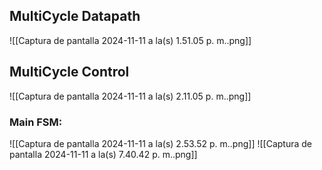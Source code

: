 ## MultiCycle Datapath
![[Captura de pantalla 2024-11-11 a la(s) 1.51.05 p. m..png]]
## MultiCycle Control
![[Captura de pantalla 2024-11-11 a la(s) 2.11.05 p. m..png]]
### Main FSM:
![[Captura de pantalla 2024-11-11 a la(s) 2.53.52 p. m..png]]
![[Captura de pantalla 2024-11-11 a la(s) 7.40.42 p. m..png]]
